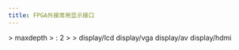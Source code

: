 ```yaml
---
title: FPGA外接常用显示接口 
---
```


\> maxdepth \> : 2 \> \> display/lcd display/vga display/av display/hdmi

